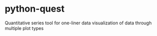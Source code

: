# python-quest
Quantitative series tool for one-liner data visualization of data through multiple plot types
